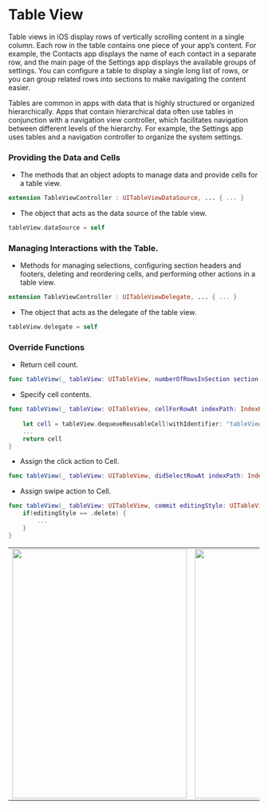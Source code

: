 # Table View

Table views in iOS display rows of vertically scrolling content in a single column. Each row in the table contains one piece of your app’s content. For example, the Contacts app displays the name of each contact in a separate row, and the main page of the Settings app displays the available groups of settings. You can configure a table to display a single long list of rows, or you can group related rows into sections to make navigating the content easier.

Tables are common in apps with data that is highly structured or organized hierarchically. Apps that contain hierarchical data often use tables in conjunction with a navigation view controller, which facilitates navigation between different levels of the hierarchy. For example, the Settings app uses tables and a navigation controller to organize the system settings.

### Providing the Data and Cells
- The methods that an object adopts to manage data and provide cells for a table view.
```swift
extension TableViewController : UITableViewDataSource, ... { ... }
```
- The object that acts as the data source of the table view.
```swift
tableView.dataSource = self
```
### Managing Interactions with the Table.
- Methods for managing selections, configuring section headers and footers, deleting and reordering cells, and performing other actions in a table view.
```swift
extension TableViewController : UITableViewDelegate, ... { ... }
```
- The object that acts as the delegate of the table view.
```swift
tableView.delegate = self
```
### Override Functions
- Return cell count.
```swift
func tableView(_ tableView: UITableView, numberOfRowsInSection section: Int) -> Int { return list.count }
```
- Specify cell contents.
```swift
func tableView(_ tableView: UITableView, cellForRowAt indexPath: IndexPath) -> UITableViewCell {
        
    let cell = tableView.dequeueReusableCell(withIdentifier: "tableViewCell", for: indexPath) as! TableViewCell
    ... 
    return cell
}
```
- Assign the click action to Cell.
```swift
func tableView(_ tableView: UITableView, didSelectRowAt indexPath: IndexPath) { ... }
```

- Assign swipe action to Cell.
```swift
func tableView(_ tableView: UITableView, commit editingStyle: UITableViewCell.EditingStyle, forRowAt indexPath: IndexPath) {
    if(editingStyle == .delete) {
        ...
    }
}
```
<table class="image-table">
    <tbody>
        <tr>
            <td>
                <img src="https://github.com/omercankoc/table-view/blob/main/images/languages.png" width="350" height="500">
            </td>
            <td>
                <img src="https://github.com/omercankoc/table-view/blob/main/images/search.png" width="350" height="500">
            </td>
            <td>
                <img src="https://github.com/omercankoc/table-view/blob/main/images/language.png" width="350" height="500">
            </td>
        </tr>
    </tbody>
</table>
